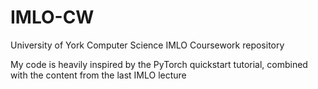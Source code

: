 # IMLO-CW
University of York Computer Science IMLO Coursework repository

My code is heavily inspired by the PyTorch quickstart tutorial, combined with the content from the last IMLO lecture